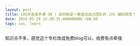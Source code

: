 ```yaml
---
layout: post
title: iOS开发高手课-30 | 如何制定一套适合自己团队的 iOS 编码规范？
date: 2019-05-29 15:30:35.000000000 +08:00
tags: ios, learn
---
```


知识点不多，感觉这个专栏改成免费blog可以，收费有点牵强